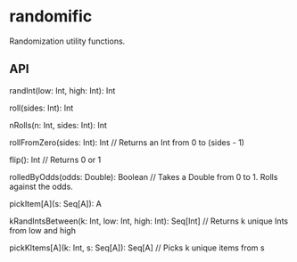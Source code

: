 # randomific

Randomization utility functions.

## API
  randInt(low: Int, high: Int): Int
 
  roll(sides: Int): Int
 
  nRolls(n: Int, sides: Int): Int
 
  rollFromZero(sides: Int): Int  // Returns an Int from 0 to (sides - 1)
 
  flip(): Int // Returns 0 or 1

  rolledByOdds(odds: Double): Boolean  // Takes a Double from 0 to 1.  Rolls against the odds.
 
  pickItem[A](s: Seq[A]): A
 
  kRandIntsBetween(k: Int, low: Int, high: Int): Seq[Int] // Returns k unique Ints from low and high
 
  pickKItems[A](k: Int, s: Seq[A]): Seq[A] // Picks k unique items from s
